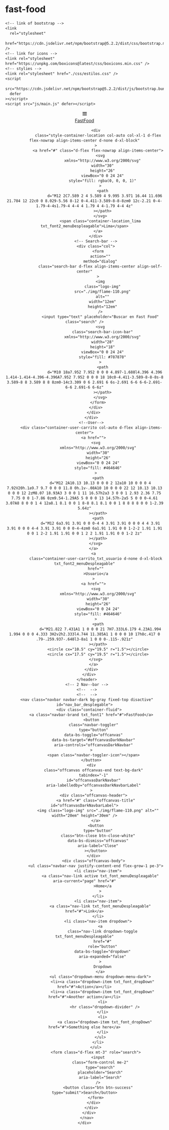 # fast-food
<!DOCTYPE html>
<html lang="en">
  <head>
    <meta charset="UTF-8" />
    <meta http-equiv="X-UA-Compatible" content="IE=edge" />
    <meta name="viewport" content="width=device-width, initial-scale=1.0" />
    <title>Food</title>

    <!-- link of bootstrap -->
    <link
      rel="stylesheet"
      href="https://cdn.jsdelivr.net/npm/bootstrap@5.2.2/dist/css/bootstrap.min.css"
    />
    <!-- link for icons -->
    <link rel="stylesheet" href="https://unpkg.com/boxicons@latest/css/boxicons.min.css" />
    <!-- stylies -->
    <link rel="stylesheet" href="./css/estilos.css" />
    <script
      src="https://cdn.jsdelivr.net/npm/bootstrap@5.2.2/dist/js/bootstrap.bundle.min.js"
      defer
    ></script>
    <script src="js/main.js" defer></script>
  </head>

  <body>
    <div class="container-fluid">
      <header>
        <div class="row d-flex flex-nowrap">
          <div class="col">
            <div class="row d-flex flex-nowrap align-items-center">
              <div class="col-auto d-flex align-items-center">
                <svg
                  class="logo-hamburger"
                  xmlns="http://www.w3.org/2000/svg"
                  width="25"
                  height="20"
                  viewBox="0 0 24 24"
                  style="fill: rgba(0, 0, 0, 1)"
                >
                  <path d="M4 6h16v2H4zm0 5h16v2H4zm0 5h16v2H4z"></path>
                </svg>
                <div class="col d-flex d-none d-xl-block">
                  <a class="logo-tittle" href="inicio.html">FastFood</a>
                </div>
              </div>

              <div
                class="style-container-location col-auto col-xl-1 d-flex flex-nowrap align-items-center d-none d-xl-block"
              >
                <a href="#" class="d-flex flex-nowrap align-items-center">
                  <svg
                    xmlns="http://www.w3.org/2000/svg"
                    width="30"
                    height="26"
                    viewBox="0 0 24 24"
                    style="fill: rgba(0, 0, 0, 1)"
                  >
                    <path
                      d="M12 2C7.589 2 4 5.589 4 9.995 3.971 16.44 11.696 21.784 12 22c0 0 8.029-5.56 8-12 0-4.411-3.589-8-8-8zm0 12c-2.21 0-4-1.79-4-4s1.79-4 4-4 4 1.79 4 4-1.79 4-4 4z"
                    ></path>
                  </svg>
                  <span class="container-location_lima txt_font2_menuDespleagable">Lima</span>
                </a>
              </div>
              <!-- Search-bar -->
              <div class="col">
                <form
                  action=""
                  method="dialog"
                  class="search-bar d-flex align-items-center align-self-center"
                >
                  <img
                    class="logo-img"
                    src="./img/flame-110.png"
                    alt=""
                    width="12em"
                    height="12em"
                  />
                  <input type="text" placeholder="Buscar en Fast Food" class="search" />
                  <svg
                    class="search-bar-icon-bar"
                    xmlns="http://www.w3.org/2000/svg"
                    width="28"
                    height="18"
                    viewBox="0 0 24 24"
                    style="fill: #787878"
                  >
                    <path
                      d="M10 18a7.952 7.952 0 0 0 4.897-1.688l4.396 4.396 1.414-1.414-4.396-4.396A7.952 7.952 0 0 0 18 10c0-4.411-3.589-8-8-8s-8 3.589-8 8 3.589 8 8 8zm0-14c3.309 0 6 2.691 6 6s-2.691 6-6 6-6-2.691-6-6 2.691-6 6-6z"
                    ></path>
                  </svg>
                </form>
              </div>
            </div>
          </div>
          <!--User-->
          <div class="container-user-carrito col-auto d-flex align-items-center">
            <a href="">
              <svg
                xmlns="http://www.w3.org/2000/svg"
                width="30"
                height="26"
                viewBox="0 0 24 24"
                style="fill: #464646"
              >
                <path
                  d="M12 2A10.13 10.13 0 0 0 2 12a10 10 0 0 0 4 7.92V20h.1a9.7 9.7 0 0 0 11.8 0h.1v-.08A10 10 0 0 0 22 12 10.13 10.13 0 0 0 12 2zM8.07 18.93A3 3 0 0 1 11 16.57h2a3 3 0 0 1 2.93 2.36 7.75 7.75 0 0 1-7.86 0zm9.54-1.29A5 5 0 0 0 13 14.57h-2a5 5 0 0 0-4.61 3.07A8 8 0 0 1 4 12a8.1 8.1 0 0 1 8-8 8.1 8.1 0 0 1 8 8 8 8 0 0 1-2.39 5.64z"
                ></path>
                <path
                  d="M12 6a3.91 3.91 0 0 0-4 4 3.91 3.91 0 0 0 4 4 3.91 3.91 0 0 0 4-4 3.91 3.91 0 0 0-4-4zm0 6a1.91 1.91 0 0 1-2-2 1.91 1.91 0 0 1 2-2 1.91 1.91 0 0 1 2 2 1.91 1.91 0 0 1-2 2z"
                ></path>
              </svg>
            </a>
            <a
              class="container-user-carrito_txt_usuario d-none d-xl-block txt_font2_menuDespleagable"
              href=""
              >Usuario</a
            >
            <a href="">
              <svg
                xmlns="http://www.w3.org/2000/svg"
                width="30"
                height="26"
                viewBox="0 0 24 24"
                style="fill: #464646"
              >
                <path
                  d="M21.822 7.431A1 1 0 0 0 21 7H7.333L6.179 4.23A1.994 1.994 0 0 0 4.333 3H2v2h2.333l4.744 11.385A1 1 0 0 0 10 17h8c.417 0 .79-.259.937-.648l3-8a1 1 0 0 0-.115-.921z"
                ></path>
                <circle cx="10.5" cy="19.5" r="1.5"></circle>
                <circle cx="17.5" cy="19.5" r="1.5"></circle>
              </svg>
            </a>
          </div>
        </div>
      </header>
      <!-- 2 Nav--bar -->
      <!--  -->
      <!--  -->
      <nav class="navbar navbar-dark bg-gray fixed-top disactive" id="nav_bar_desplegable">
        <div class="container-fluid">
          <a class="navbar-brand txt_font1" href="#">FastFood</a>
          <button
            class="navbar-toggler"
            type="button"
            data-bs-toggle="offcanvas"
            data-bs-target="#offcanvasDarkNavbar"
            aria-controls="offcanvasDarkNavbar"
          >
            <span class="navbar-toggler-icon"></span>
          </button>
          <div
            class="offcanvas offcanvas-end text-bg-dark"
            tabindex="-1"
            id="offcanvasDarkNavbar"
            aria-labelledby="offcanvasDarkNavbarLabel"
          >
            <div class="offcanvas-header">
              <a href="#" class="offcanvas-title" id="offcanvasDarkNavbarLabel">
                <img class="logo-img" src="./img/flame-110.png" alt="" width="20em" height="30em" />
              </a>
              <button
                type="button"
                class="btn-close btn-close-white"
                data-bs-dismiss="offcanvas"
                aria-label="Close"
              ></button>
            </div>
            <div class="offcanvas-body">
              <ul class="navbar-nav justify-content-end flex-grow-1 pe-3">
                <li class="nav-item">
                  <a class="nav-link active txt_font_menuDespleagable" aria-current="page" href="#"
                    >Home</a
                  >
                </li>
                <li class="nav-item">
                  <a class="nav-link txt_font_menuDespleagable" href="#">Link</a>
                </li>
                <li class="nav-item dropdown">
                  <a
                    class="nav-link dropdown-toggle txt_font_menuDespleagable"
                    href="#"
                    role="button"
                    data-bs-toggle="dropdown"
                    aria-expanded="false"
                  >
                    Dropdown
                  </a>
                  <ul class="dropdown-menu dropdown-menu-dark">
                    <li><a class="dropdown-item txt_font_dropDown" href="#">Action</a></li>
                    <li><a class="dropdown-item txt_font_dropDown" href="#">Another action</a></li>
                    <li>
                      <hr class="dropdown-divider" />
                    </li>
                    <li>
                      <a class="dropdown-item txt_font_dropDown" href="#">Something else here</a>
                    </li>
                  </ul>
                </li>
              </ul>
              <form class="d-flex mt-3" role="search">
                <input
                  class="form-control me-2"
                  type="search"
                  placeholder="Search"
                  aria-label="Search"
                />
                <button class="btn btn-success" type="submit">Search</button>
              </form>
            </div>
          </div>
        </div>
      </nav>
    </div>
  </body>
</html>
